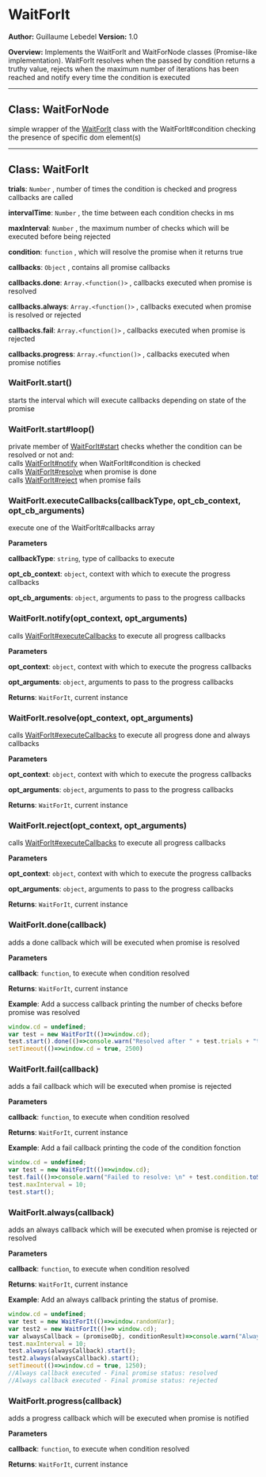 # WaitForIt

**Author:** Guillaume Lebedel
**Version:** 1.0

**Overview:** Implements the WaitForIt and WaitForNode classes (Promise-like implementation).
WaitForIt resolves when the passed by condition returns a truthy value, rejects when the maximum number of iterations has been reached and notify every time the condition is executed


* * *

## Class: WaitForNode
simple wrapper of the [WaitForIt](#waitforit) class with the WaitForIt#condition checking the presence of specific dom element(s)

* * *

## Class: WaitForIt


**trials**: `Number` , number of times the condition is checked and progress callbacks are called

**intervalTime**: `Number` , the time between each condition checks in ms

**maxInterval**: `Number` , the maximum number of checks which will be executed before being rejected

**condition**: `function` , which will resolve the promise when it returns true

**callbacks**: `Object` , contains all promise callbacks

**callbacks.done**: `Array.<function()>` , callbacks executed when promise is resolved

**callbacks.always**: `Array.<function()>` , callbacks executed when promise is resolved or rejected

**callbacks.fail**: `Array.<function()>` , callbacks executed when promise is rejected

**callbacks.progress**: `Array.<function()>` , callbacks executed when promise notifies

### WaitForIt.start() 

starts the interval which will execute callbacks depending on state of the promise

### WaitForIt.start#loop() 

private member of [WaitForIt#start](#waitforit#start) checks whether the condition can be resolved or not and:
<br/>calls [WaitForIt#notify](#waitforit#notify) when WaitForIt#condition is checked
<br/>calls [WaitForIt#resolve](#waitforit#resolve) when promise is done
<br/>calls [WaitForIt#reject](#waitforit#reject) when promise fails


### WaitForIt.executeCallbacks(callbackType, opt_cb_context, opt_cb_arguments) 

execute one of the WaitForIt#callbacks array

**Parameters**

**callbackType**: `string`, type of callbacks to execute

**opt_cb_context**: `object`, context with which to execute the progress callbacks

**opt_cb_arguments**: `object`, arguments to pass to the progress callbacks



### WaitForIt.notify(opt_context, opt_arguments) 

calls [WaitForIt#executeCallbacks](#waitforit#executecallbacks) to execute all progress callbacks

**Parameters**

**opt_context**: `object`, context with which to execute the progress callbacks

**opt_arguments**: `object`, arguments to pass to the progress callbacks

**Returns**: `WaitForIt`, current instance


### WaitForIt.resolve(opt_context, opt_arguments) 

calls [WaitForIt#executeCallbacks](#waitforit#executecallbacks) to execute all progress done and always callbacks

**Parameters**

**opt_context**: `object`, context with which to execute the progress callbacks

**opt_arguments**: `object`, arguments to pass to the progress callbacks

**Returns**: `WaitForIt`, current instance


### WaitForIt.reject(opt_context, opt_arguments) 

calls [WaitForIt#executeCallbacks](#waitforit#executecallbacks) to execute all progress callbacks

**Parameters**

**opt_context**: `object`, context with which to execute the progress callbacks

**opt_arguments**: `object`, arguments to pass to the progress callbacks

**Returns**: `WaitForIt`, current instance


### WaitForIt.done(callback) 

adds a done callback which will be executed when promise is resolved

**Parameters**

**callback**: `function`, to execute when condition resolved

**Returns**: `WaitForIt`, current instance

**Example**:
Add a success callback printing the number of checks before promise was resolved

```js
window.cd = undefined;
var test = new WaitForIt(()=>window.cd);
test.start().done(()=>console.warn("Resolved after " + test.trials + "th notification"));
setTimeout(()=>window.cd = true, 2500)
```


### WaitForIt.fail(callback) 

adds a fail  callback which will be executed when promise is rejected

**Parameters**

**callback**: `function`, to execute when condition resolved

**Returns**: `WaitForIt`, current instance

**Example**:
Add a fail callback printing the code of the condition fonction

```js
window.cd = undefined;
var test = new WaitForIt(()=>window.cd);
test.fail(()=>console.warn("Failed to resolve: \n" + test.condition.toString() + "\n after " + test.trials + " iterations."));
test.maxInterval = 10;
test.start();
```


### WaitForIt.always(callback) 

adds an always callback which will be executed when promise is rejected or resolved

**Parameters**

**callback**: `function`, to execute when condition resolved

**Returns**: `WaitForIt`, current instance

**Example**:
Add an always callback printing the status of promise.

```js
window.cd = undefined;
var test = new WaitForIt(()=>window.randomVar);
var test2 = new WaitForIt(()=> window.cd);
var alwaysCallback = (promiseObj, conditionResult)=>console.warn("Always callback executed - Final promise status: " + promiseObj.state)
test.maxInterval = 10;
test.always(alwaysCallback).start();
test2.always(alwaysCallback).start();
setTimeout(()=>window.cd = true, 1250);
//Always callback executed - Final promise status: resolved
//Always callback executed - Final promise status: rejected
```


### WaitForIt.progress(callback) 

adds a progress callback which will be executed when promise is notified

**Parameters**

**callback**: `function`, to execute when condition resolved

**Returns**: `WaitForIt`, current instance


